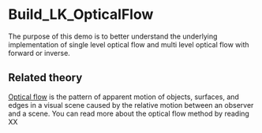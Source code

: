 # Build_LK_OpticalFlow
The purpose of this demo is to better understand the underlying implementation of single level optical flow and multi level optical flow with forward or inverse.

## Related theory
[Optical flow](https://en.wikipedia.org/wiki/Optical_flow) is the pattern of apparent motion of objects, surfaces, and edges in a visual scene caused by the relative motion between an observer and a scene.
You can read more about the optical flow method by reading XX
